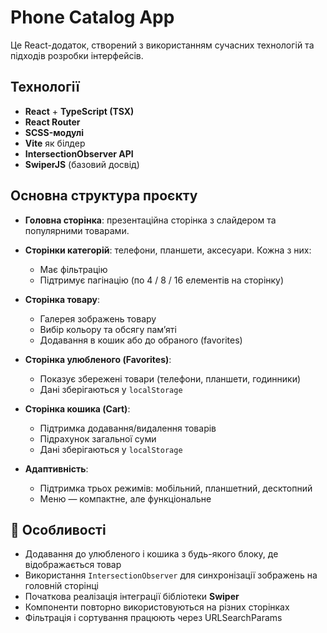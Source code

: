 # Phone Catalog App

Це React-додаток, створений з використанням сучасних технологій та підходів розробки інтерфейсів.

## Технології

- **React** + **TypeScript (TSX)**
- **React Router**
- **SCSS-модулі**
- **Vite** як білдер
- **IntersectionObserver API**
- **SwiperJS** (базовий досвід)

## Основна структура проєкту

- **Головна сторінка**: презентаційна сторінка з слайдером та популярними товарами.
- **Сторінки категорій**: телефони, планшети, аксесуари. Кожна з них:
  - Має фільтрацію
  - Підтримує пагінацію (по 4 / 8 / 16 елементів на сторінку)

- **Сторінка товару**:
  - Галерея зображень товару
  - Вибір кольору та обсягу пам’яті
  - Додавання в кошик або до обраного (favorites)

- **Сторінка улюбленого (Favorites)**:
  - Показує збережені товари (телефони, планшети, годинники)
  - Дані зберігаються у `localStorage`

- **Сторінка кошика (Cart)**:
  - Підтримка додавання/видалення товарів
  - Підрахунок загальної суми
  - Дані зберігаються у `localStorage`

- **Адаптивність**:
  - Підтримка трьох режимів: мобільний, планшетний, десктопний
  - Меню — компактне, але функціональне

## 🚀 Особливості

- Додавання до улюбленого і кошика з будь-якого блоку, де відображається товар
- Використання `IntersectionObserver` для синхронізації зображень на головній сторінці
- Початкова реалізація інтеграції бібліотеки **Swiper**
- Компоненти повторно використовуються на різних сторінках
- Фільтрація і сортування працюють через URLSearchParams
